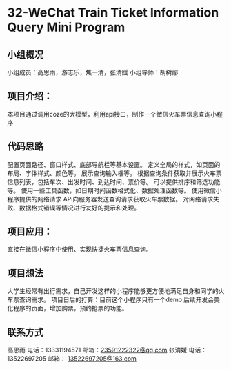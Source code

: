 # 32-WeChat Train Ticket Information Query Mini Program
## 小组概况
小组成员：高思雨，游志乐，焦一清，张清媛
小组导师：胡树鄗
## 项目介绍：
本项目通过调用coze的大模型，利用api接口，制作一个微信火车票信息查询小程序
## 代码思路
配置页面路径、窗口样式、底部导航栏等基本设置。
定义全局的样式，如页面的布局、宇体样式、颜色等。
展示查询输入框等。
根据查询条件获取并展示火车票信息列表，包括车次、出发时间、到达时间、票价等。
可以提供排序和筛选功能等。
使用一些工具函数，如日期时间函数格式化、数据处理函数等。
使用微信小程序提供的网络请求 APi向服务器发送查询请求获取火车票数据。
对网络请求失败、数据格式错误等情况进行友好的提示和处理。
## 项目应用：
直接在微信小程序中使用、实现快捷火车票信息查询。
## 项目想法
大学生经常有出行需求，自己开发这样的小程序能够更方便地满足自身和同学的火车票查询需求。
项目日后的打算：目前这个小程序只有一个demo 后续开发会美化程序的页面，增加购票，预约抢票的功能。
## 联系方式
高思雨
电话：13331194571
邮箱：23591222322@qq.com
张清媛
电话： 13522697205
邮箱： 13522697205@163.com
